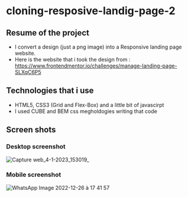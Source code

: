# cloning-resposive-landig-page-2

## Resume of the project
- I convert a design (just a png image)  into a Responsive landing page website.
- Here is the website that i took the design from : https://www.frontendmentor.io/challenges/manage-landing-page-SLXqC6P5
## Technologies that i use
- HTML5, 
  CSS3 (Grid and Flex-Box)
  and a little bit of javascirpt
- I used CUBE and BEM css megholdogies writing that code
## Screen shots
### Desktop screenshot
![Capture web_4-1-2023_153019_](https://user-images.githubusercontent.com/100240279/210577450-e414fe7c-2705-4269-b1e1-adc1c0bdc130.jpeg)
### Mobile screenshot
![WhatsApp Image 2022-12-26 à 17 41 57](https://user-images.githubusercontent.com/100240279/210574327-99ba2b62-d551-428f-a2c4-fd93bd9775fb.jpg)
